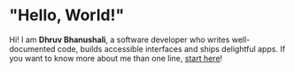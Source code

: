 # "Hello, World!"

Hi! I am **Dhruv Bhanushali**, a software developer who writes well-documented code, builds accessible interfaces and ships delightful apps. If you want to know more about me than one line, [start here](https://dhruvkb.github.io/)!